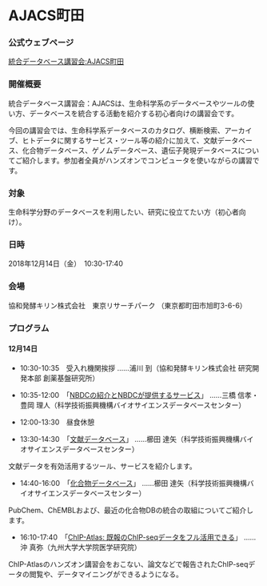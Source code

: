 # AJACS町田

### 公式ウェブページ
[統合データベース講習会:AJACS町田](https://events.biosciencedbc.jp/training/ajacs74)  

### 開催概要
統合データベース講習会：AJACSは、生命科学系のデータベースやツールの使い方、データベースを統合する活動を紹介する初心者向けの講習会です。

今回の講習会では、生命科学系データベースのカタログ、横断検索、アーカイブ、ヒトデータに関するサービス・ツール等の紹介に加えて、文献データベース、化合物データベース、ゲノムデータベース、遺伝子発現データベースについてご紹介します。参加者全員がハンズオンでコンピュータを使いながらの講習です。

### 対象
生命科学分野のデータベースを利用したい、研究に役立てたい方（初心者向け）。  

### 日時
2018年12月14日（金）　10:30-17:40

### 会場
協和発酵キリン株式会社　東京リサーチパーク 
（東京都町田市旭町3-6-6）

### プログラム
#### 12月14日
- 10:30-10:35　受入れ機関挨拶
……浦川 到（協和発酵キリン株式会社 研究開発本部 創薬基盤研究所）

- 10:35-12:00　「[NBDCの紹介とNBDCが提供するサービス](01_mitsuhashi)」
……三橋 信孝・豊岡 理人（科学技術振興機構バイオサイエンスデータベースセンター）

- 12:00-13:30　昼食休憩

- 13:30-14:30　「[文献データベース](02_kushida)」
……櫛田 達矢（科学技術振興機構バイオサイエンスデータベースセンター）

文献データを有効活用するツール、サービスを紹介します。

- 14:40-16:00　「[化合物データベース](03_kushida)」
……櫛田 達矢（科学技術振興機構バイオサイエンスデータベースセンター）

PubChem、ChEMBLおよび、最近の化合物DBの統合の取組についてご紹介します。

- 16:10-17:40　「[ChIP-Atlas: 既報のChIP-seqデータをフル活用できる](04_oki)」
……沖 真弥（九州大学大学院医学研究院）

ChIP-Atlasのハンズオン講習会をおこない、論文などで報告されたChIP-seqデータの閲覧や、データマイニングができるようになる。
